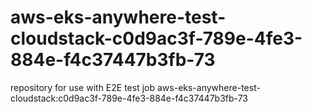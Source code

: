# aws-eks-anywhere-test-cloudstack-c0d9ac3f-789e-4fe3-884e-f4c37447b3fb-73
repository for use with E2E test job aws-eks-anywhere-test-cloudstack:c0d9ac3f-789e-4fe3-884e-f4c37447b3fb-73
